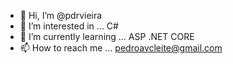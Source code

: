 - 👋 Hi, I’m @pdrvieira
- 👀 I’m interested in ... C#
- 🌱 I’m currently learning ... ASP .NET CORE
- 📫 How to reach me ... pedroavcleite@gmail.com

<!---
pdrvieira/pdrvieira is a ✨ special ✨ repository because its `README.md` (this file) appears on your GitHub profile.
You can click the Preview link to take a look at your changes.
--->
